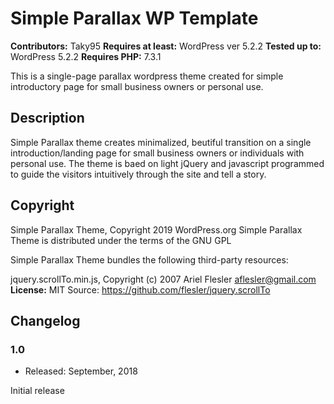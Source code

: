 # Simple Parallax WP Template

**Contributors:** Taky95
**Requires at least:** WordPress ver 5.2.2
**Tested up to:** WordPress 5.2.2 
**Requires PHP:** 7.3.1


This is a single-page parallax wordpress theme created for simple introductory page for small business owners or personal use. 

## Description

Simple Parallax theme creates minimalized, beutiful transition on a single introduction/landing page for small business owners or individuals with personal use. The theme is baed on light jQuery and javascript programmed to guide the visitors intuitively through the site and tell a story. 

## Copyright

Simple Parallax Theme, Copyright 2019 WordPress.org
Simple Parallax Theme is distributed under the terms of the GNU GPL

Simple Parallax Theme bundles the following third-party resources:

jquery.scrollTo.min.js, Copyright (c) 2007 Ariel Flesler aflesler@gmail.com
**License:** MIT
Source: https://github.com/flesler/jquery.scrollTo


## Changelog

### 1.0
* Released: September, 2018

Initial release
